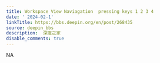 ```yaml
---
title: Workspace View Naviagation  pressing keys 1 2 3 4 
date: ' 2024-02-1'
linkTitle: https://bbs.deepin.org/en/post/268435
source: deepin_bbs
description:  深度之家 
disable_comments: true
---
```

NA
